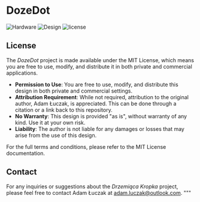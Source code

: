 # DozeDot

![Hardware](https://img.shields.io/badge/Hardware-PCB-red)
![Design](https://img.shields.io/badge/Design-Schematic-blue)
![license](https://img.shields.io/badge/license-MIT-green)



## License
The *DozeDot* project is made available under the MIT License, which means you are free to use, modify, and distribute it in both private and commercial applications.

- **Permission to Use**: You are free to use, modify, and distribute this design in both private and commercial settings.
- **Attribution Requirement**: While not required, attribution to the original author, Adam Łuczak, is appreciated. This can be done through a citation or a link back to this repository.
- **No Warranty**: This design is provided "as is", without warranty of any kind. Use it at your own risk.
- **Liability**: The author is not liable for any damages or losses that may arise from the use of this design.

For the full terms and conditions, please refer to the MIT License documentation.

## Contact
For any inquiries or suggestions about the *Drzemiąca Kropka* project, please feel free to contact Adam Łuczak at adam.luczak@outlook.com.
"""
